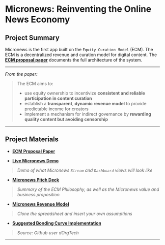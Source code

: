 # **Micronews: Reinventing the Online News Economy**



## **Project Summary**
Micronews is the first app built on the `Equity Curation Model` (ECM). The ECM is a decentralized revenue and curation model for digital content. The **[ECM proposal paper](https://github.com/michaelcohen716/equity-curation-model)** documents the full architecture of the system. 

*****
*From the paper:*
> The ECM aims to:
> * use equity ownership to incentivize **consistent and reliable participation in content curation**
> * establish a **transparent, dynamic revenue model** to provide predictable income for creators
> * implement a mechanism for indirect governance by **rewarding quality content but avoiding censorship**

*****

## **Project Materials**

* **[ECM Proposal Paper](https://github.com/michaelcohen716/equity-curation-model)**

<!-- ***** -->

* **[Live Micronews Demo](https://micronews.michaelcohen716.now.sh)**
> *Demo of what Micronews `Stream` and `Dashboard` views will look like*


* **[Micronews Pitch Deck](https://docs.google.com/presentation/d/1rs8QIGpJGUGG4_TIiEIEMQ5nStHYh4Krfe9b8JxvrRA/edit?usp=sharing)**
> *Summary of the ECM Philosophy, as well as the Micronews value and business proposition*


* **[Micronews Revenue Model](https://docs.google.com/spreadsheets/d/12Wq5UG3ZnsHekSdW4isp9vCAHzdatdprX4ghfyTDsdc/edit?usp=sharing)**

> *Clone the spreadsheet and insert your own assumptions*

* **[Suggested Bonding Curve Implementation](https://github.com/dOrgTech/BC-DAO/tree/master/contracts/BondingCurve)**

> *Source: Github user dOrgTech*
*****
